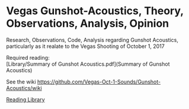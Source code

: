 # Vegas Gunshot-Acoustics, Theory, Observations, Analysis, Opinion
Research, Observations, Code, Analysis regarding Gunshot Acoustics, particularly as it realate to the Vegas Shooting of October 1, 2017

Required reading:  
[Library/Summary of Gunshot Acoustics.pdf](Summary of Gunshot Acoustics)

See the wiki https://github.com/Vegas-Oct-1-Sounds/Gunshot-Acoustics/wiki

[Reading Library](Library)
